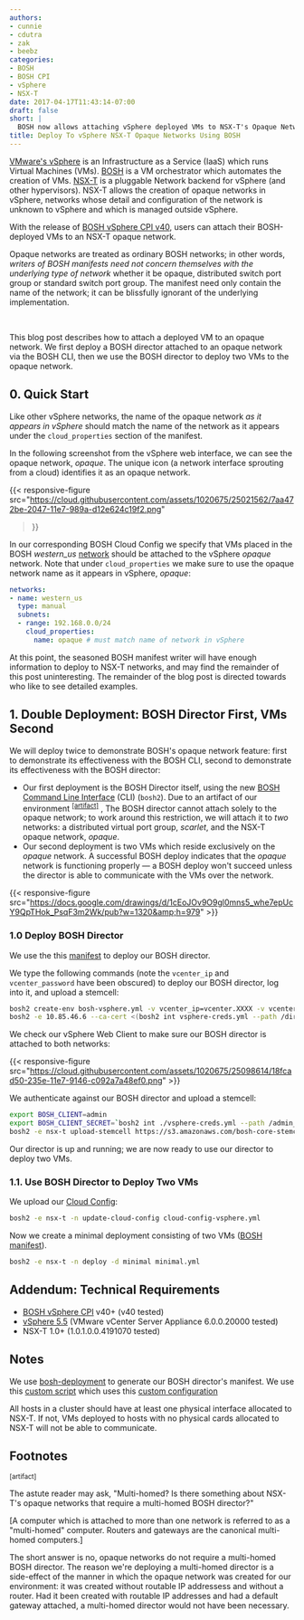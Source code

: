 ```yaml
---
authors:
- cunnie
- cdutra
- zak
- beebz
categories:
- BOSH
- BOSH CPI
- vSphere
- NSX-T
date: 2017-04-17T11:43:14-07:00
draft: false
short: |
  BOSH now allows attaching vSphere deployed VMs to NSX-T's Opaque Networks
title: Deploy To vSphere NSX-T Opaque Networks Using BOSH
---
```


[VMware's vSphere](http://www.vmware.com/products/vsphere.html) is an
Infrastructure as a Service (IaaS) which runs Virtual Machines (VMs).
[BOSH](http://bosh.io/docs/about.html) is a VM orchestrator which automates the
creation of VMs.  [NSX-T](https://www.vmware.com/support/pubs/nsxt_pubs.html)
is a pluggable Network backend for vSphere (and other hypervisors). NSX-T
allows the creation of opaque networks in vSphere, networks whose detail and
configuration of the network is unknown to vSphere and which is managed outside
vSphere.

With the release of [BOSH vSphere CPI
v40](http://bosh.io/releases/github.com/cloudfoundry-incubator/bosh-vsphere-cpi-release?all=1),
users can attach their BOSH-deployed VMs to an NSX-T opaque network.

<div class="alert alert-success" role="alert">

Opaque networks are treated as ordinary BOSH networks; in other words,
<i>writers of BOSH manifests need not concern themselves with the underlying
type of network</i> whether it be opaque, distributed switch port group or
standard switch port group. The manifest need only contain the name of the
network; it can be blissfully ignorant of the underlying implementation.

</div>

<br />

This blog post describes how to attach a deployed VM to an opaque network. We
first deploy a BOSH director attached to an opaque network via the BOSH CLI,
then we use the BOSH director to deploy two VMs to the opaque network.

## 0. Quick Start

Like other vSphere networks, the name of the opaque network *as it appears in
vSphere* should match the name of the network as it appears under the
`cloud_properties` section of the manifest.

In the following screenshot from the vSphere web interface, we can see the
opaque network, *opaque*. The unique icon (a network interface sprouting from a
cloud) identifies it as an opaque network.

{{< responsive-figure
src="https://cloud.githubusercontent.com/assets/1020675/25021562/7aa472be-2047-11e7-989a-d12e624c19f2.png"
>}}

In our corresponding BOSH Cloud Config we specify that VMs placed in the BOSH
*western_us* [network](https://bosh.io/docs/vsphere-cpi.html#networks)  should
be attached to the vSphere *opaque* network. Note that under `cloud_properties`
we make sure to use the opaque network name as it appears in vSphere, *opaque*:

```yaml
networks:
- name: western_us
  type: manual
  subnets:
  - range: 192.168.0.0/24
    cloud_properties:
      name: opaque # must match name of network in vSphere
```

At this point, the seasoned BOSH manifest writer will have enough information to
deploy to NSX-T networks, and may find the remainder of this post
uninteresting.  The remainder of the blog post is directed towards who
like to see detailed examples.

## 1. Double Deployment: BOSH Director First, VMs Second

We will deploy twice to demonstrate BOSH's opaque network feature: first to
demonstrate its effectiveness with the BOSH CLI, second to demonstrate its
effectiveness with the BOSH director:

* Our first deployment is the BOSH Director itself, using the new [BOSH Command
Line Interface](https://bosh.io/docs/cli-v2.html) (CLI) (`bosh2`). Due to an
artifact of our environment <sup><a href="#multi_homed"
class="alert-link">[artifact]</a></sup> , The BOSH director cannot attach
solely to the opaque network; to work around this restriction, we will attach
it to _two_ networks: a distributed virtual port group, _scarlet_, and the
NSX-T opaque network, _opaque_.
* Our second deployment is two VMs which reside exclusively on the _opaque_
network. A successful BOSH deploy indicates that the _opaque_ network is
functioning properly &mdash; a BOSH deploy won't succeed unless the director is
able to communicate with the VMs over the network.

{{< responsive-figure src="https://docs.google.com/drawings/d/1cEoJOv9O9gl0mns5_whe7epUcY9QpTHok_PsqF3m2Wk/pub?w=1320&amp;h=979" >}}

### 1.0 Deploy BOSH Director

We use the this
[manifest](https://github.com/cunnie/deployments/blob/f591e80c7846754c6045e3ce3c8d097503c1a1ce/bosh-vsphere.yml)
to deploy our BOSH director.

We type the following commands (note the `vcenter_ip` and `vcenter_password`
have been obscured) to deploy our BOSH director, log into it, and upload a
stemcell:

```bash
bosh2 create-env bosh-vsphere.yml -v vcenter_ip=vcenter.XXXX -v vcenter_password=XXXX -l vsphere-creds.yml
bosh2 -e 10.85.46.6 --ca-cert <(bosh2 int vsphere-creds.yml --path /director_ssl/ca) alias-env nsx-t
```

We check our vSphere Web Client to make sure our BOSH director is attached
to both networks:

{{< responsive-figure src="https://cloud.githubusercontent.com/assets/1020675/25098614/18fcad50-235e-11e7-9146-c092a7a48ef0.png" >}}

We authenticate against our BOSH director and upload a stemcell:

```bash
export BOSH_CLIENT=admin
export BOSH_CLIENT_SECRET=`bosh2 int ./vsphere-creds.yml --path /admin_password`
bosh2 -e nsx-t upload-stemcell https://s3.amazonaws.com/bosh-core-stemcells/vsphere/bosh-stemcell-3363.15-vsphere-esxi-centos-7-go_agent.tgz
```

Our director is up and running; we are now ready to use our director to deploy
two VMs.

### 1.1. Use BOSH Director to Deploy Two VMs

We upload our [Cloud Config](https://github.com/cunnie/deployments/blob/f591e80c7846754c6045e3ce3c8d097503c1a1ce/cloud-config-vsphere.yml):

```bash
bosh2 -e nsx-t -n update-cloud-config cloud-config-vsphere.yml
```

Now we create a minimal deployment consisting of two VMs ([BOSH manifest](https://github.com/cunnie/deployments/blob/f591e80c7846754c6045e3ce3c8d097503c1a1ce/minimal.yml)).

```bash
bosh2 -e nsx-t -n deploy -d minimal minimal.yml
```

## Addendum: Technical Requirements

* [BOSH vSphere CPI](http://bosh.io/releases/github.com/cloudfoundry-incubator/bosh-vsphere-cpi-release?all=1) v40+ (v40 tested)
* [vSphere 5.5](https://pubs.vmware.com/vsphere-55/index.jsp#com.vmware.wssdk.apiref.doc/new-mo-types-landing.html) (VMware vCenter Server Appliance 6.0.0.20000 tested)
* NSX-T 1.0+ (1.0.1.0.0.4191070 tested)

## Notes

We use [bosh-deployment](https://github.com/cloudfoundry/bosh-deployment) to
generate our BOSH director's manifest. We use this [custom
script](https://github.com/cunnie/deployments/blob/f591e80c7846754c6045e3ce3c8d097503c1a1ce/bin/vsphere.sh)
which uses this [custom
configuration](https://github.com/cunnie/deployments/blob/f591e80c7846754c6045e3ce3c8d097503c1a1ce/etc/vsphere.yml)

All hosts in a cluster should have at least one physical interface allocated to
NSX-T. If not, VMs deployed to hosts with no physical cards allocated to NSX-T
will not be able to communicate.

## Footnotes

<a name="multi_homed"><sup>[artifact]</sup></a>

The astute reader may ask, "Multi-homed? Is there something about NSX-T's
opaque networks that require a multi-homed BOSH director?"

[A computer which is attached to more than one network is referred to as a
"multi-homed" computer. Routers and gateways are the canonical multi-homed
computers.]

The short answer is no, opaque networks do not require a multi-homed BOSH
director.  The reason we're deploying a multi-homed director is a side-effect
of the manner in which the opaque network was created for our environment: it
was created without routable IP addressess and without a router. Had it been
created with routable IP addresses and had a default gateway attached, a
multi-homed director would not have been necessary.
